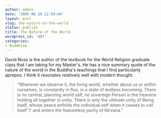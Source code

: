 ```yaml
---
author: admin
date: '2005-06-19 22:59:04'
layout: post
slug: the-nature-of-the-world
status: publish
title: The Nature of the World
wordpress_id: '487'
categories:
- Buddhism
---
```


David Noss is the author of the textbook for the World Religion graduate
class that I am taking for my Master's. He has a nice summary quote of
the nature of the world in the Buddha's teachings that I find
particularly apropos. I think it resonates relatively well with modern
thought.

> “Wherever we observe it, the living world, whether about us or within
> ourselves, is constantly in flux, in a state of endless becoming.
> There is no central, planning world self, no sovereign Person in the
> heavens holding all together in unity. There is only the ultimate
> unity of Being itself, whose peace enfolds the individual self when it
> ceases to call itself ‘I’ and enters the featureless purity of
> Nirvana."
